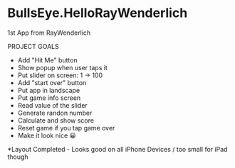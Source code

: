 # BullsEye.HelloRayWenderlich
1st App from RayWenderlich

PROJECT GOALS
- Add "Hit Me" button
- Show popup when user taps it
- Put slider on screen: 1 -> 100
- Add "start over" button
- Put app in landscape
- Put game info screen
- Read value of the slider
- Generate randon number
- Calculate and show score
- Reset game if you tap game over
- Make it look nice 😀

*Layout Completed - Looks good on all iPhone Devices / too small for iPad though
